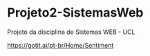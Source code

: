 # Projeto2-SistemasWeb

Projeto da disciplina de Sistemas WEB - UCL

https://gotit.ai/pt-br/Home/Sentiment

